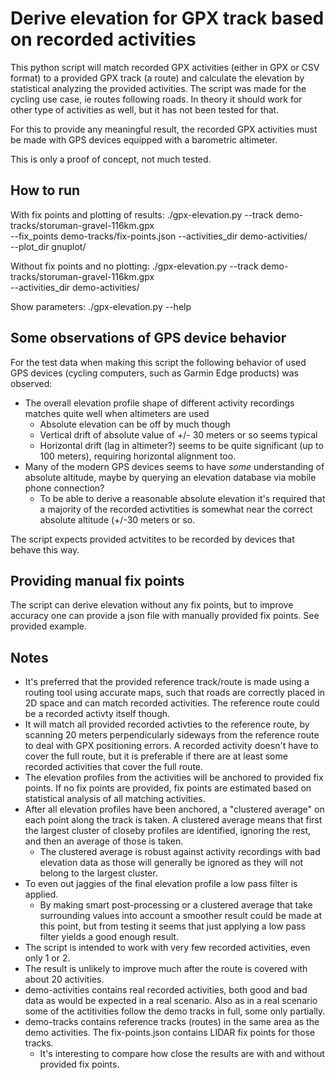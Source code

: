 # Derive elevation for GPX track based on recorded activities

This python script will match recorded GPX activities (either in GPX or CSV format)
to a provided GPX track (a route) and calculate the elevation by statistical analyzing
the provided activities. The script was made for the cycling use case, ie routes
following roads. In theory it should work for other type of activities as well, but
it has not been tested for that.

For this to provide any meaningful result, the recorded GPX activities must be made
with GPS devices equipped with a barometric altimeter.

This is only a proof of concept, not much tested.

## How to run

With fix points and plotting of results:
./gpx-elevation.py --track demo-tracks/storuman-gravel-116km.gpx \
  --fix_points demo-tracks/fix-points.json --activities_dir demo-activities/ \
  --plot_dir gnuplot/

Without fix points and no plotting:
./gpx-elevation.py --track demo-tracks/storuman-gravel-116km.gpx \
  --activities_dir demo-activities/

Show parameters:
./gpx-elevation.py --help

## Some observations of GPS device behavior

For the test data when making this script the following behavior of used GPS devices
(cycling computers, such as Garmin Edge products) was observed:

- The overall elevation profile shape of different activity recordings matches quite well
  when altimeters are used
   - Absolute elevation can be off by much though
   - Vertical drift of absolute value of +/- 30 meters or so seems typical
   - Horizontal drift (lag in altimeter?) seems to be quite significant (up to 100 meters),
     requiring horizontal alignment too.
- Many of the modern GPS devices seems to have *some* understanding of absolute altitude,
  maybe by querying an elevation database via mobile phone connection?
   - To be able to derive a reasonable absolute elevation it's required that a majority
     of the recorded activtities is somewhat near the correct absolute altitude (+/-30
     meters or so.

The script expects provided actvitites to be recorded by devices that behave this way.

## Providing manual fix points

The script can derive elevation without any fix points, but to improve accuracy one can
provide a json file with manually provided fix points. See provided example.

## Notes

- It's preferred that the provided reference track/route is made using a routing tool
  using accurate maps, such that roads are correctly placed in 2D space and can
  match recorded activities. The reference route could be a recorded activty itself
  though.
- It will match all provided recorded activties to the reference route, by scanning
  20 meters perpendicularly sideways from the reference route to deal with GPX
  positioning errors. A recorded activity doesn't have to cover the full route, but
  it is preferable if there are at least some recorded activities that cover the
  full route.
- The elevation profiles from the activities will be anchored to provided fix points.
  If no fix points are provided, fix points are estimated based on statistical
  analysis of all matching activities.
- After all elevation profiles have been anchored, a "clustered average" on each
  point along the track is taken. A clustered average means that first the largest
  cluster of closeby profiles are identified, ignoring the rest, and then an average
  of those is taken.
    - The clustered average is robust against activity recordings with bad
      elevation data as those will generally be ignored as they will not belong
      to the largest cluster.
- To even out jaggies of the final elevation profile a low pass filter is applied.
    - By making smart post-processing or a clustered average that take surrounding
      values into account a smoother result could be made at this point, but from
      testing it seems that just applying a low pass filter yields a good enough
      result.
- The script is intended to work with very few recorded activities, even only 1 or 2.
- The result is unlikely to improve much after the route is covered with about 20
  activities.
- demo-activities contains real recorded activities, both good and bad data as would
  be expected in a real scenario. Also as in a real scenario some of the actitivities
  follow the demo tracks in full, some only partially.
- demo-tracks contains reference tracks (routes) in the same area as the demo
  activities. The fix-points.json contains LIDAR fix points for those tracks.
    - It's interesting to compare how close the results are with and without
      provided fix points.
